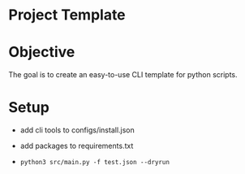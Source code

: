 # Project Template

# Objective 
The goal is to create an easy-to-use CLI template for python scripts.

# Setup
- add cli tools to configs/install.json
- add packages to requirements.txt

- `python3 src/main.py -f test.json --dryrun`
